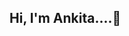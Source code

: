 ## Hi, I'm Ankita....👋

<!--
**AnkitaKharpade/AnkitaKharpade** is a ✨ _special_ ✨ repository because its `README.md` (this file) appears on your GitHub profile.

Here are some ideas to get you started:


- 🌱 I’m currently learning Data Science
- 📫 How to reach me: Email-kharpadeankita9@gmail.com
